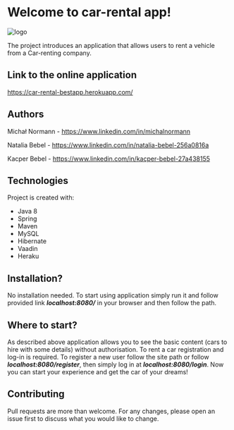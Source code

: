 # Welcome to car-rental app!
![logo](https://cdn0.iconfinder.com/data/icons/automotive/128/CARS-512.png)

The project introduces an application that allows users to rent a vehicle from a Car-renting company.

## Link to the online application

https://car-rental-bestapp.herokuapp.com/

## Authors

Michał Normann - https://www.linkedin.com/in/michalnormann

Natalia Bebel - https://www.linkedin.com/in/natalia-bebel-256a0816a

Kacper Bebel - https://www.linkedin.com/in/kacper-bebel-27a438155

## Technologies

Project is created with:
- Java 8
- Spring
- Maven
- MySQL
- Hibernate
- Vaadin
- Heraku


## Installation?

No installation needed.
To start using application simply run it and follow provided link ***localhost:8080/*** in your browser and then follow the path.

## Where to start?

As described above application allows you to see the basic content (cars to hire with some details) without authorisation.
To rent a car registration and log-in is required. 
To register a new user follow the site path or follow ***localhost:8080/register***, then simply log in at ***localhost:8080/login***. Now you can start your experience and get the car of your dreams!

## Contributing
Pull requests are more than welcome. For any changes, please open an issue first to discuss what you would like to change.